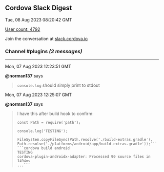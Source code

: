 ## Cordova Slack Digest
Tue, 08 Aug 2023 08:20:42 GMT

[User count: 4792](https://cordova.slack.com/)


Join the conversation at [slack.cordova.io](http://slack.cordova.io/)

### __Channel #plugins__ _(2 messages)_
---

Mon, 07 Aug 2023 12:23:51 GMT

__@norman137__ says 
> `console.log` should simply print to stdout
> 

Mon, 07 Aug 2023 12:25:07 GMT

__@norman137__ says 
> I have this after build hook to confirm:
> 
> ```const FileSystem = require('fs');
> const Path = require('path');
> 
> console.log('TESTING');
> 
> FileSystem.copyFileSync(Path.resolve('./build-extras.gradle'), Path.resolve('./platforms/android/app/build-extras.gradle'));```
> ```cordova build android
> TESTING
> cordova-plugin-androidx-adapter: Processed 90 source files in 1494ms
> ...```
> 
